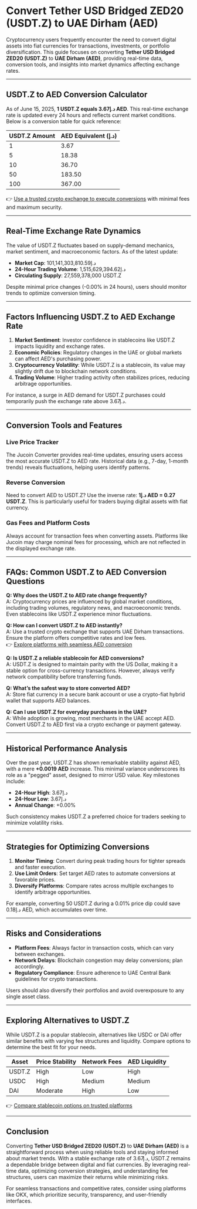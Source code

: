 # Convert Tether USD Bridged ZED20 (USDT.Z) to UAE Dirham (AED)

Cryptocurrency users frequently encounter the need to convert digital assets into fiat currencies for transactions, investments, or portfolio diversification. This guide focuses on converting **Tether USD Bridged ZED20 (USDT.Z)** to **UAE Dirham (AED)**, providing real-time data, conversion tools, and insights into market dynamics affecting exchange rates.

---

## USDT.Z to AED Conversion Calculator

As of June 15, 2025, **1 USDT.Z equals د.إ3.67 AED**. This real-time exchange rate is updated every 24 hours and reflects current market conditions. Below is a conversion table for quick reference:

| USDT.Z Amount | AED Equivalent (د.إ) |
|---------------|----------------------|
| 1             | 3.67                 |
| 5             | 18.38                |
| 10            | 36.70                |
| 50            | 183.50               |
| 100           | 367.00               |

👉 [Use a trusted crypto exchange to execute conversions](https://bit.ly/okx-bonus) with minimal fees and maximum security.

---

## Real-Time Exchange Rate Dynamics

The value of USDT.Z fluctuates based on supply-demand mechanics, market sentiment, and macroeconomic factors. As of the latest update:  
- **Market Cap**: د.إ101,141,303,810.59  
- **24-Hour Trading Volume**: د.إ1,515,629,394.62  
- **Circulating Supply**: 27,559,378,000 USDT.Z  

Despite minimal price changes (-0.00% in 24 hours), users should monitor trends to optimize conversion timing.

---

## Factors Influencing USDT.Z to AED Exchange Rate

1. **Market Sentiment**: Investor confidence in stablecoins like USDT.Z impacts liquidity and exchange rates.  
2. **Economic Policies**: Regulatory changes in the UAE or global markets can affect AED's purchasing power.  
3. **Cryptocurrency Volatility**: While USDT.Z is a stablecoin, its value may slightly drift due to blockchain network conditions.  
4. **Trading Volume**: Higher trading activity often stabilizes prices, reducing arbitrage opportunities.  

For instance, a surge in AED demand for USDT.Z purchases could temporarily push the exchange rate above د.إ3.67.

---

## Conversion Tools and Features

### Live Price Tracker  
The Jucoin Converter provides real-time updates, ensuring users access the most accurate USDT.Z to AED rate. Historical data (e.g., 7-day, 1-month trends) reveals fluctuations, helping users identify patterns.

### Reverse Conversion  
Need to convert AED to USDT.Z? Use the inverse rate: **د.إ1 AED = 0.27 USDT.Z**. This is particularly useful for traders buying digital assets with fiat currency.

### Gas Fees and Platform Costs  
Always account for transaction fees when converting assets. Platforms like Jucoin may charge nominal fees for processing, which are not reflected in the displayed exchange rate.

---

## FAQs: Common USDT.Z to AED Conversion Questions

**Q: Why does the USDT.Z to AED rate change frequently?**  
A: Cryptocurrency prices are influenced by global market conditions, including trading volumes, regulatory news, and macroeconomic trends. Even stablecoins like USDT.Z experience minor fluctuations.

**Q: How can I convert USDT.Z to AED instantly?**  
A: Use a trusted crypto exchange that supports UAE Dirham transactions. Ensure the platform offers competitive rates and low fees.  
👉 [Explore platforms with seamless AED conversion](https://bit.ly/okx-bonus)

**Q: Is USDT.Z a reliable stablecoin for AED conversions?**  
A: USDT.Z is designed to maintain parity with the US Dollar, making it a stable option for cross-currency transactions. However, always verify network compatibility before transferring funds.

**Q: What’s the safest way to store converted AED?**  
A: Store fiat currency in a secure bank account or use a crypto-fiat hybrid wallet that supports AED balances.

**Q: Can I use USDT.Z for everyday purchases in the UAE?**  
A: While adoption is growing, most merchants in the UAE accept AED. Convert USDT.Z to AED first via a crypto exchange or payment gateway.

---

## Historical Performance Analysis

Over the past year, USDT.Z has shown remarkable stability against AED, with a mere **+0.0019 AED** increase. This minimal variance underscores its role as a "pegged" asset, designed to mirror USD value. Key milestones include:  
- **24-Hour High**: د.إ3.67  
- **24-Hour Low**: د.إ3.67  
- **Annual Change**: +0.00%  

Such consistency makes USDT.Z a preferred choice for traders seeking to minimize volatility risks.

---

## Strategies for Optimizing Conversions

1. **Monitor Timing**: Convert during peak trading hours for tighter spreads and faster execution.  
2. **Use Limit Orders**: Set target AED rates to automate conversions at favorable prices.  
3. **Diversify Platforms**: Compare rates across multiple exchanges to identify arbitrage opportunities.  

For example, converting 50 USDT.Z during a 0.01% price dip could save د.إ0.18 AED, which accumulates over time.

---

## Risks and Considerations

- **Platform Fees**: Always factor in transaction costs, which can vary between exchanges.  
- **Network Delays**: Blockchain congestion may delay conversions; plan accordingly.  
- **Regulatory Compliance**: Ensure adherence to UAE Central Bank guidelines for crypto transactions.  

Users should also diversify their portfolios and avoid overexposure to any single asset class.

---

## Exploring Alternatives to USDT.Z

While USDT.Z is a popular stablecoin, alternatives like USDC or DAI offer similar benefits with varying fee structures and liquidity. Compare options to determine the best fit for your needs.

| Asset         | Price Stability | Network Fees | AED Liquidity |
|---------------|------------------|--------------|---------------|
| USDT.Z        | High             | Low          | High          |
| USDC          | High             | Medium       | Medium        |
| DAI           | Moderate         | High         | Low           |

👉 [Compare stablecoin options on trusted platforms](https://bit.ly/okx-bonus)

---

## Conclusion

Converting **Tether USD Bridged ZED20 (USDT.Z)** to **UAE Dirham (AED)** is a straightforward process when using reliable tools and staying informed about market trends. With a stable exchange rate of د.إ3.67, USDT.Z remains a dependable bridge between digital and fiat currencies. By leveraging real-time data, optimizing conversion strategies, and understanding fee structures, users can maximize their returns while minimizing risks.

For seamless transactions and competitive rates, consider using platforms like OKX, which prioritize security, transparency, and user-friendly interfaces.